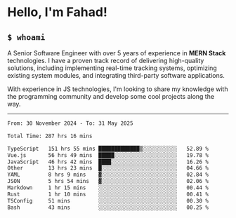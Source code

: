 <h1>Hello, I'm Fahad!</h1>

<h2><code>$ whoami</code></h2>

A Senior Software Engineer with over 5 years of experience in **MERN Stack** technologies. I have a proven track record of delivering high-quality solutions, including implementing real-time tracking systems, optimizing existing system modules, and integrating third-party software applications.

With experience in JS technologies, I'm looking to share my knowledge with the programming community and develop some cool projects along the way.

---

<!--START_SECTION:waka-->

```txt
From: 30 November 2024 - To: 31 May 2025

Total Time: 287 hrs 16 mins

TypeScript   151 hrs 55 mins █████████████▒░░░░░░░░░░░   52.89 %
Vue.js       56 hrs 49 mins  █████░░░░░░░░░░░░░░░░░░░░   19.78 %
JavaScript   46 hrs 42 mins  ████░░░░░░░░░░░░░░░░░░░░░   16.26 %
Other        13 hrs 23 mins  █░░░░░░░░░░░░░░░░░░░░░░░░   04.66 %
YAML         8 hrs 9 mins    ▓░░░░░░░░░░░░░░░░░░░░░░░░   02.84 %
JSON         5 hrs 54 mins   ▓░░░░░░░░░░░░░░░░░░░░░░░░   02.06 %
Markdown     1 hr 15 mins    ░░░░░░░░░░░░░░░░░░░░░░░░░   00.44 %
Rust         1 hr 10 mins    ░░░░░░░░░░░░░░░░░░░░░░░░░   00.41 %
TSConfig     51 mins         ░░░░░░░░░░░░░░░░░░░░░░░░░   00.30 %
Bash         43 mins         ░░░░░░░░░░░░░░░░░░░░░░░░░   00.25 %
```

<!--END_SECTION:waka-->

<!--
**heyFahad/heyFahad** is a ✨ _special_ ✨ repository because its `README.md` (this file) appears on your GitHub profile.

Here are some ideas to get you started:

- 🔭 I’m currently working on ...
- 🌱 I’m currently learning ...
- 👯 I’m looking to collaborate on ...
- 🤔 I’m looking for help with ...
- 💬 Ask me about ...
- 📫 How to reach me: ...
- 😄 Pronouns: ...
- ⚡ Fun fact: ...
-->
